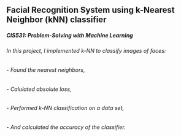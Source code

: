 ## Facial Recognition System using k-Nearest Neighbor (kNN) classifier

##### CIS531: Problem-Solving with Machine Learning

###### In this project, I implemented k-NN to classify images of faces: 
###### - Found the nearest neighbors, 
###### - Calulated absolute loss, 
###### - Performed k-NN classification on a data set, 
###### - And calculated the accuracy of the classifier. 

